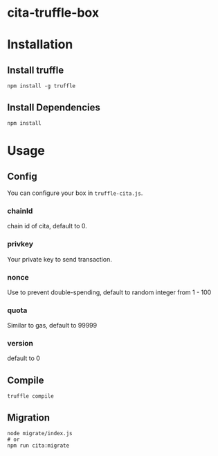 # cita-truffle-box

# Installation

## Install truffle

```
npm install -g truffle
```

## Install Dependencies

```
npm install
```

# Usage

## Config

You can configure your box in `truffle-cita.js`.

### chainId

chain id of cita, default to 0.

### privkey

Your private key to send transaction.

### nonce

Use to prevent double-spending, default to random integer from 1 - 100

### quota

Similar to gas, default to 99999

### version

default to 0

## Compile

```
truffle compile
```

## Migration

```shell
node migrate/index.js
# or
npm run cita:migrate
```
